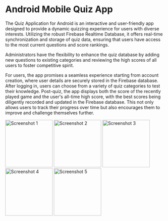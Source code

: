 # Android Mobile Quiz App
The Quiz Application for Android is an interactive and user-friendly app designed to provide a dynamic quizzing experience for users with diverse interests. Utilizing the robust Firebase Realtime Database, it offers real-time synchronization and storage of quiz data, ensuring that users have access to the most current questions and score rankings.

Administrators have the flexibility to enhance the quiz database by adding new questions to existing categories and reviewing the high scores of all users to foster competitive spirit.

For users, the app promises a seamless experience starting from account creation, where user details are securely stored in the Firebase database. After logging in, users can choose from a variety of quiz categories to test their knowledge. Post-quiz, the app displays both the score of the recently played game and the user's all-time high score, with the best scores being diligently recorded and updated in the Firebase database. This not only allows users to track their progress over time but also encourages them to improve and challenge themselves further.

<img src="https://github.com/porpup/Quiz_App/assets/3512401/14fe9196-0aaf-42fa-8c23-3a1e12b57d6f" alt="Screenshot 1" width="150"/>
<img src="https://github.com/porpup/Quiz_App/assets/3512401/e1e37177-6f7f-4c90-95eb-018edcdbdd08" alt="Screenshot 2" width="150"/>
<img src="https://github.com/porpup/Quiz_App/assets/3512401/137646f3-916f-45cd-8672-e384a5f381f5" alt="Screenshot 3" width="150"/>
<img src="https://github.com/porpup/Quiz_App/assets/3512401/6f067e4a-4600-4332-8dae-ed61e557a8d2" alt="Screenshot 4" width="150"/>
<img src="https://github.com/porpup/Quiz_App/assets/3512401/b36f3464-1d60-4f7c-a116-ae35c9dca2e4" alt="Screenshot 5" width="150"/>


